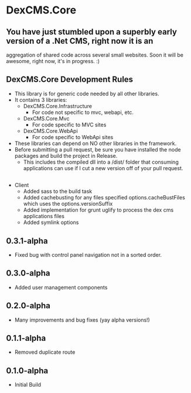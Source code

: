 # DexCMS.Core

## You have just stumbled upon a superbly early version of a .Net CMS, right now it is an 
aggregation of shared code across several small websites. Soon it will be awesome, right now, it's in progress. :)

## DexCMS.Core Development Rules
* This library is for generic code needed by all other libraries.
* It contains 3 libraries:
	* DexCMS.Core.Infrastructure
		* For code not specific to mvc, webapi, etc.
	* DexCMS.Core.Mvc
		* For code specific to MVC sites
	* DexCMS.Core.WebApi
		* For code specific to WebApi sites
* These libraries can depend on NO other libraries in the framework.
* Before submitting a pull request, be sure you have installed the node packages and build the project in Release.
    * This includes the compiled dll into a /dist/ folder that consuming applications can use if I cut a new version off of your pull request.

##
* Client
	* Added sass to the build task
	* Added cachebusting for any files specified options.cacheBustFiles which uses the options.versionSuffix
	* Added implementation for grunt uglify to process the dex cms applications files
	* Added symlink options

## 0.3.1-alpha
* Fixed bug with control panel navigation not in a sorted order.

## 0.3.0-alpha
* Added user management components

## 0.2.0-alpha
* Many improvements and bug fixes (yay alpha versions!)

## 0.1.1-alpha
* Removed duplicate route

## 0.1.0-alpha
* Initial Build
